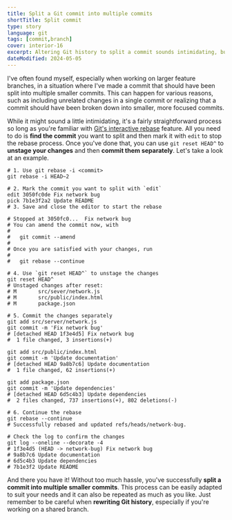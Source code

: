 ```yaml
---
title: Split a Git commit into multiple commits
shortTitle: Split commit
type: story
language: git
tags: [commit,branch]
cover: interior-16
excerpt: Altering Git history to split a commit sounds intimidating, but it's not that hard. Let's walk through the process step by step.
dateModified: 2024-05-05
---
```


I've often found myself, especially when working on larger feature branches, in a situation where I've made a commit that should have been split into multiple smaller commits. This can happen for various reasons, such as including unrelated changes in a single commit or realizing that a commit should have been broken down into smaller, more focused commits.

While it might sound a little intimidating, it's a fairly straightforward process so long as you're familiar with [Git's interactive rebase](/git/s/interactive-rebase) feature. All you need to do is **find the commit** you want to split and then mark it with `edit` to stop the rebase process. Once you've done that, you can use `git reset HEAD^` to **unstage your changes** and then **commit them separately**. Let's take a look at an example.

```shell
# 1. Use git rebase -i <commit>
git rebase -i HEAD~2
```

```shell [git-rebase-todo]
# 2. Mark the commit you want to split with `edit`
edit 3050fc0de Fix network bug
pick 7b1e3f2a2 Update README
# 3. Save and close the editor to start the rebase
```

```shell
# Stopped at 3050fc0...  Fix network bug
# You can amend the commit now, with
#
#   git commit --amend
#
# Once you are satisfied with your changes, run
#
#   git rebase --continue

# 4. Use `git reset HEAD^` to unstage the changes
git reset HEAD^
# Unstaged changes after reset:
# M       src/sever/network.js
# M       src/public/index.html
# M       package.json

# 5. Commit the changes separately
git add src/server/network.js
git commit -m 'Fix network bug'
# [detached HEAD 1f3e4d5] Fix network bug
#  1 file changed, 3 insertions(+)

git add src/public/index.html
git commit -m 'Update documentation'
# [detached HEAD 9a8b7c6] Update documentation
#  1 file changed, 62 insertions(+)

git add package.json
git commit -m 'Update dependencies'
# [detached HEAD 6d5c4b3] Update dependencies
#  2 files changed, 737 insertions(+), 802 deletions(-)

# 6. Continue the rebase
git rebase --continue
# Successfully rebased and updated refs/heads/network-bug.

# Check the log to confirm the changes
git log --oneline --decorate -4
# 1f3e4d5 (HEAD -> network-bug) Fix network bug
# 9a8b7c6 Update documentation
# 6d5c4b3 Update dependencies
# 7b1e3f2 Update README
```

And there you have it! Without too much hassle, you've successfully **split a commit into multiple smaller commits**. This process can be easily adapted to suit your needs and it can also be repeated as much as you like. Just remember to be careful when **rewriting Git history**, especially if you're working on a shared branch.
